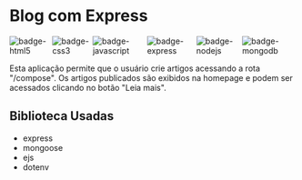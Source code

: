 # Blog com Express

<div style="display: flex; flex-direction: row;">
    <img alt="badge-html5" src="https://img.shields.io/badge/HTML5-E34F26?style=for-the-badge&logo=html5&logoColor=white">
    <img alt="badge-css3" src="https://img.shields.io/badge/CSS3-1572B6?style=for-the-badge&logo=css3&logoColor=white">
    <img alt="badge-javascript" src="https://img.shields.io/badge/JavaScript-F7DF1E?style=for-the-badge&logo=javascript&logoColor=black">
    <img alt="badge-express" src="https://img.shields.io/badge/Express.js-404D59?style=for-the-badge">
    <img alt="badge-nodejs" src="https://img.shields.io/badge/MongoDB-4EA94B?style=for-the-badge&logo=mongodb&logoColor=white">
    <img alt="badge-mongodb" src="https://img.shields.io/badge/Node.js-43853D?style=for-the-badge&logo=node.js&logoColor=white">
</div>

Esta aplicação permite que o usuário crie artigos acessando a rota "/compose". Os artigos publicados são exibidos na homepage e podem ser acessados clicando no botão "Leia mais".

## Biblioteca Usadas

- express
- mongoose
- ejs
- dotenv

